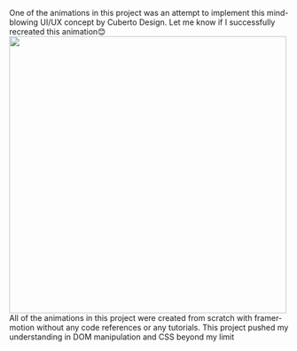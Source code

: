One of the animations in this project was an attempt to implement this mind-blowing UI/UX concept by Cuberto Design. Let me know if I successfully recreated this animation😊
<br />
<img src="https://firebasestorage.googleapis.com/v0/b/fir-playground-65495.appspot.com/o/ezgif.com-gif-maker.gif?alt=media&token=7040f11f-de9a-4d7d-9f35-69bdc076826d" height="500px">
<br />
All of the animations in this project were created from scratch with framer-motion without any code references or any tutorials. This project pushed my understanding in DOM manipulation and CSS beyond my limit
